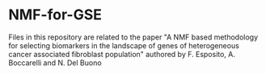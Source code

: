 # NMF-for-GSE

Files in this repository are related to the paper "A NMF based methodology for selecting biomarkers in the landscape of genes of heterogeneous cancer associated fibroblast population" authored by F. Esposito, A. Boccarelli and N. Del Buono
